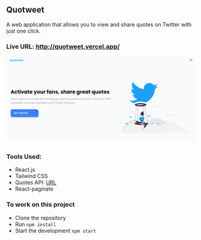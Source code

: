 ## Quotweet

A web application that allows you to view and share quotes on Twitter with just one click.

### Live URL: http://quotweet.vercel.app/

![Web Preview](./src/images/githubSnapshot.png)

### Tools Used:

- React.js
- Tailwind CSS
- Quotes API: [URL](https://api.quotable.io/quotes)
- React-paginate

### To work on this project

- Clone the repository
- Run `npm install`
- Start the development `npm start`
